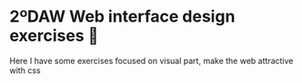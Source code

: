# 2ºDAW Web interface design exercises 🎨
Here I have some exercises focused on visual part, make the web attractive with css
